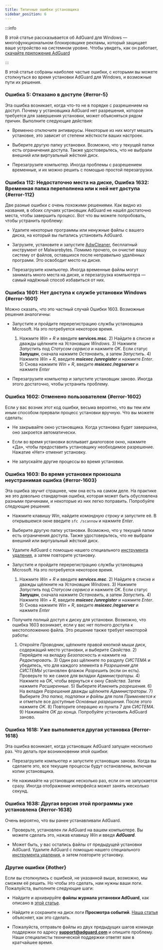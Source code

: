 ```yaml
---
title: Типичные ошибки установщика
sidebar_position: 6
---
```


:::info

В этой статье рассказывается об AdGuard для Windows — многофункциональном блокировщике рекламы, который защищает ваше устройство на системном уровне. Чтобы увидеть, как он работает, [скачайте приложение AdGuard](https://adguard.com/download.html?auto=true)

:::

В этой статье собраны наиболее частые ошибки, с которыми вы можете столкнуться во время установки AdGuard для Windows, и возможные пути их решения.

### Ошибка 5: Отказано в доступе {#error-5}

Эта ошибка возникает, когда что-то не в порядке с разрешением на доступ. Почему у установщика AdGuard нет разрешения, которое требуется для завершения установки, может объясняться рядом причин. Выполните следующие действия:

- Временно отключите антивирусы. Некоторые из них могут мешать установке, это зависит от степени жёсткости ваших настроек.

- Выберите другую папку установки. Возможно, что у текущей папки есть ограничения доступа. Также удостоверьтесь, что не выбрали внешний или виртуальный жёсткий диск.

- Перезагрузите компьютер. Иногда проблемы с разрешением временные, и их можно решить с помощью простой перезагрузки.

### Ошибка 112: Недостаточно места на диске, Ошибка 1632: Временная папка переполнена или к ней нет доступа {#error-112}


Две разные ошибки с очень похожими решениями. Как видно из названия, в обоих случаях установщик AdGuard не нашёл достаточно места, чтобы завершить процесс. Вот что вы можете попробовать, чтобы устранить проблему:

- Удалите некоторые программы или ненужные файлы с вашего диска, на который вы пытались установить AdGuard.

- Загрузите, установите и запустите [AdwCleaner](http://www.bleepingcomputer.com/download/adwcleaner/), бесплатный инструмент от Malwarebytes. Помимо прочего, он очистит вашу систему от файлов, оставшихся после неправильно удалённых программ. Это освободит место на диске.

- Перезагрузите компьютер. Иногда временные файлы могут занимать много места на диске, и перезагрузка компьютера — самый надёжный способ избавиться от них.

### Ошибка 1601: Нет доступа к службе установки Windows {#error-1601}

Можно сказать, что это частный случай Ошибки 1603. Возможные решения аналогичны:

- Запустите и пройдите перерегистрацию службы установщика Microsoft. На это потребуется некоторое время.

    1) Нажмите *Win + R* и введите **services.msc**. 2) Найдите в списке и дважды щёлкните на *Установщик Windows*. 3) Нажмите *Запустить* под *Статусом сервиса* и нажмите *OK*. Если статус **Запущен**, сначала нажмите *Остановить*, а затем *Запустить*. 4) Нажмите *Win + R*, введите ***msiexec /unregister*** и нажмите *Enter*. 5) Снова нажмите *Win + R*, введите ***msiexec /regserver*** и нажмите *Enter*

- Перезагрузите компьютер и запустите установщик заново. Иногда этого достаточно, чтобы устранить проблему.

### Ошибка 1602: Отменено пользователем {#error-1602}

Если у вас возник этот код ошибки, весьма вероятно, что вы тем или иным способом прервали процесс установки вручную. Что вы можете сделать:

- Не закрывайте окно установщика. Когда установка будет завершена, оно закроется автоматически.

- Если во время установки всплывает диалоговое окно, нажмите «Да», чтобы предоставить установщику необходимое разрешение. Нажатие «Нет» отменит установку.

- Не запускайте другие процессы во время установки.

### Ошибка 1603: Во время установки произошла неустранимая ошибка {#error-1603}

Эта ошибка звучит страшнее, чем она есть на самом деле. На практике же это довольно стандартная ошибка, которая может быть обусловлена разными причинами, и некоторые из них легко поправить. Попробуйте следующие решения:

- Нажмите клавишу *Win*, найдите *командную строку* и запустите её. В открывшемся окне введите `sfc /scannow` и нажмите *Enter*.

- Выберите другую папку установки. Возможно, что у текущей папки есть ограничения доступа. Также удостоверьтесь, что не выбрали внешний или виртуальный жёсткий диск.

- Удалите AdGuard с помощью нашего специального [инструмента удаления](../../installation#advanced), а затем повторите установку.

- Запустите и пройдите перерегистрацию службы установщика Microsoft. На это потребуется некоторое время.

    1) Нажмите *Win + R* и введите ***services.msc***. 2) Найдите в списке и дважды щёлкните на *Установщик Windows*. 3) Нажмите *Запустить* под *Статусом сервиса* и нажмите *OK*. Если статус **Запущен**, сначала нажмите *Остановить*, а затем *Запустить*. 4) Нажмите *Win + R*, введите ***msiexec /unregister*** и нажмите *Enter*. 5) Снова нажмите *Win + R*, введите ***msiexec /regserver*** и нажмите *Enter*

- Получите полный доступ к диску для установки. Возможно, что ошибка 1603 возникает, если у вас нет полного доступа к местоположению файла. Это решение также требует некоторой работы:

    1) Откройте *Проводник*, щёлкните правой кнопкой мыши диск, содержащий место установки, и выберите *Свойства*. 2) Перейдите на вкладку *Безопасность* и нажмите на *Редактировать*. 3) Один раз щёлкните по разделу *СИСТЕМА* и убедитесь, что для каждого элемента в *Разрешения для СИСТЕМЫ* установлен флажок *Разрешить* (если он есть). Проверьте то же самое для вкладки *Администраторы*. 4) Нажмите на *OK*, чтобы вернуться к окну *Свойства*. Затем нажмите *Расширенные*. 5) Выберите *Изменить разрешения*. 6) На вкладке *Разрешения* дважды щёлкните *Администраторы*. 7) Выберите *Эта папка, подпапки и файлы* для поля *Применяется к* и отметьте все доступные *Основные разрешения*. После этого нажмите *OK*. 8) Повторите операцию из пункта 7 для *СИСТЕМА*. 9) Нажимайте *OK* до конца. Попробуйте установить AdGuard заново.

### Ошибка 1618: Уже выполняется другая установка {#error-1618}

Эта ошибка возникает, когда установщик AdGuard запущен несколько раз. Что делать при возникновении этой ошибки:​

- Перезагрузите компьютер и запустите установщик заново. Когда вы сделаете это, все текущие процессы будут остановлены, включая копии установщика.

- Не нажимайте на установщик несколько раз, если он не запускается сразу. Иногда отображение интерфейса может занять несколько секунд.

### Ошибка 1638: Другая версия этой программы уже установлена {#error-1638}

Очень вероятно, что вы ранее устанавливали AdGuard.

- Проверьте, установлен ли AdGuard на вашем компьютере. Вы можете сделать это, нажав клавишу *Win* и введя ***AdGuard***.

- Может быть, у вас остались файлы от предыдущей установки AdGuard. Удалите AdGuard с помощью нашего специального [инструмента удаления](../../installation#advanced), а затем повторите установку.

### Другие ошибки {#other}

Если вы столкнулись с ошибкой, не указанной выше, возможно, мы сможем её решить. Но чтобы это сделать, нам нужны ваши логи. Пожалуйста, выполните следующие шаги:

- Найдите и архивируйте **файлы журнала установки AdGuard**, как описано в [этой статье](../installation-logs).

- Найдите и сохраните на диск логи **Просмотра событий**. [Наша статья](../system-logs) объясняет, как это сделать.

- Пожалуйста, отправьте файлы из двух предыдущих шагов команде поддержки по адресу **support@adguard.com** и опишите проблему. Наши специалисты технической поддержки ответят вам в кратчайшее время.
